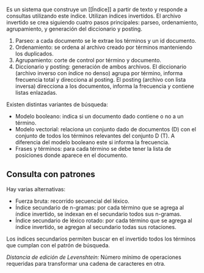 Es un sistema que construye un [[Índice]] a partir de texto y responde a consultas utilizando este índice. Utilizan índices invertidos. El archivo invertido se crea siguiendo cuatro pasos principales: parseo, ordenamiento, agrupamiento, y generación del diccionario y posting.

1. Parseo: a cada documento se le extrae los términos y un id documento.
1. Ordenamiento: se ordena al archivo creado por términos manteniendo los duplicados.
1. Agrupamiento: corte de control por término y documento.
1. Diccionario y posting: generación de ambos archivos. El diccionario (archivo inverso con índice no denso) agrupa por término, informa frecuencia total y direcciona al posting. El posting (archivo con lista inversa) direcciona a los documentos, informa la frecuencia y contiene listas enlazadas.

Existen distintas variantes de búsqueda:

- Modelo booleano: indica si un documento dado contiene o no a un término.
- Modelo vectorial: relaciona un conjunto dado de documentos (D) con el conjunto de todos los términos relevantes del conjunto D (T). A diferencia del modelo booleano este si informa la frecuencia.
- Frases y términos: para cada término se debe tener la lista de posiciones donde aparece en el documento.

## Consulta con patrones
Hay varias alternativas:

- Fuerza bruta: recorrido secuencial del léxico.
- Índice secundario de n-gramas: por cada término que se agrega al índice invertido, se indexan en el secundario todos sus n-gramas.
- Índice secundario de léxico rotado: por cada término que se agrega al índice invertido, se agregan al secundario todas sus rotaciones.

Los índices secundarios permiten buscar en el invertido todos los términos que cumplan con el patrón de búsqueda.

*Distancia de edición de Levenshtein:* Número mínimo de operaciones requeridas para transformar una cadena de caracteres en otra.